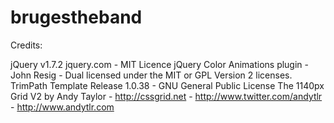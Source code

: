 brugestheband
=============

Credits:

jQuery v1.7.2 jquery.com - MIT Licence
jQuery Color Animations plugin - John Resig - Dual licensed under the MIT or GPL Version 2 licenses.
TrimPath Template Release 1.0.38  - GNU General Public License
The 1140px Grid V2 by Andy Taylor - http://cssgrid.net - http://www.twitter.com/andytlr - http://www.andytlr.com 
